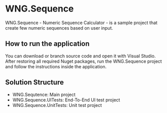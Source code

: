 # WNG.Sequence
WNG.Sequence - Numeric Sequence Calculator - is a sample project that create few numeric sequences based on user input.

## How to run the application
You can download or branch source code and open it with Visual Studio. After restoring all required Nuget packages, run the WNG.Sequence project and follow the instructions inside the application.

## Solution Structure
- WNG.Sequtence: Main project
- WNG.Sequence.UITests: End-To-End UI test project
- WNG.Sequence.UnitTests: Unit test project
